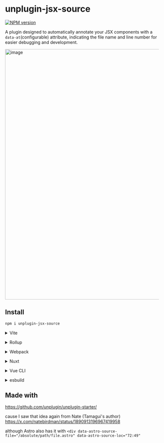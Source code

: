 # unplugin-jsx-source

[![NPM version](https://img.shields.io/npm/v/unplugin-jsx-source?color=a1b858&label=)](https://www.npmjs.com/package/unplugin-jsx-source)

A plugin designed to automatically annotate your JSX components with a `data-at`(configurable) attribute, indicating the file name and line number for easier debugging and development.

<img width="822" alt="image" src="https://github.com/user-attachments/assets/cb9a2073-3466-4e47-a988-16a7cbcba957" />


## Install

```bash
npm i unplugin-jsx-source
```

<details>
<summary>Vite</summary><br>

```ts
// vite.config.ts
import Starter from 'unplugin-jsx-source/vite'

export default defineConfig({
  plugins: [
    Starter({ /* options */ }),
  ],
})
```

Example: [`playground/`](./playground/)

<br></details>

<details>
<summary>Rollup</summary><br>

```ts
// rollup.config.js
import Starter from 'unplugin-jsx-source/rollup'

export default {
  plugins: [
    Starter({ /* options */ }),
  ],
}
```

<br></details>

<details>
<summary>Webpack</summary><br>

```ts
// webpack.config.js
module.exports = {
  /* ... */
  plugins: [
    require('unplugin-jsx-source/webpack')({ /* options */ })
  ]
}
```

<br></details>

<details>
<summary>Nuxt</summary><br>

```ts
// nuxt.config.js
export default defineNuxtConfig({
  modules: [
    ['unplugin-jsx-source/nuxt', { /* options */ }],
  ],
})
```

> This module works for both Nuxt 2 and [Nuxt Vite](https://github.com/nuxt/vite)

<br></details>

<details>
<summary>Vue CLI</summary><br>

```ts
// vue.config.js
module.exports = {
  configureWebpack: {
    plugins: [
      require('unplugin-jsx-source/webpack')({ /* options */ }),
    ],
  },
}
```

<br></details>

<details>
<summary>esbuild</summary><br>

```ts
// esbuild.config.js
import { build } from 'esbuild'
import Starter from 'unplugin-jsx-source/esbuild'

build({
  plugins: [Starter()],
})
```

<br></details>

## Made with

https://github.com/unplugin/unplugin-starter/

cause I saw that idea again from Nate (Tamagui's author) https://x.com/natebirdman/status/1890913196967419958

although Astro also has it with `<div data-astro-source-file="/absolute/path/file.astro" data-astro-source-loc="72:49"`
